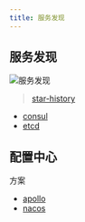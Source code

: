 ```yaml
---
title: 服务发现
---
```


## 服务发现
![服务发现](../star-history-2023113.png)
> [star-history](https://star-history.com/#hashicorp/consul&etcd-io/etcd&alibaba/nacos&polarismesh/polaris&apache/zookeeper&Date)

- [consul](https://github.com/hashicorp/consul)
- [etcd](https://github.com/etcd-io/etcd)

## 配置中心
方案
- [apollo](https://github.com/apolloconfig/apollo)
- [nacos](https://github.com/alibaba/nacos)